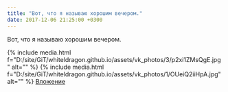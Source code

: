 ```yaml
---
title: "Вот, что я называю хорошим вечером."
date: 2017-12-06 21:25:00 +0300
---
```


Вот, что я называю хорошим вечером.


{% include media.html f="D:/site/GiT/whiteldragon.github.io/assets/vk_photos/3/p2xi1ZMsQgE.jpg" alt="" %}
{% include media.html f="D:/site/GiT/whiteldragon.github.io/assets/vk_photos/1/OUeiQ2iiHpA.jpg" alt="" %}
[Вложение](https://vk.com/photo41076938_456242385)
